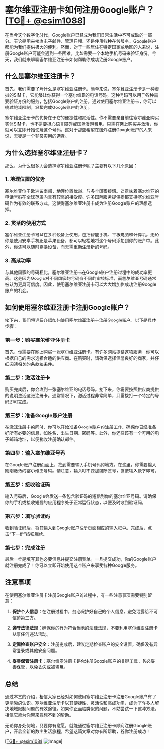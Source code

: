 # 塞尔维亚注册卡如何注册Google账户？[[TG💪+ @esim1088](https://t.me/s/esim1088)]

在当今这个数字化时代，Google账户已经成为我们日常生活中不可或缺的一部分。无论是用来接收电子邮件、管理日程，还是使用各种在线服务，Google账户都能为我们提供极大的便利。然而，对于一些居住在特定国家或地区的人来说，注册Google账户可能会遇到一些困难，比如需要一个本地手机号码来验证身份。今天，我们就来聊聊塞尔维亚注册卡如何帮助你成功注册Google账户。

## 什么是塞尔维亚注册卡？

首先，我们需要了解什么是塞尔维亚注册卡。简单来说，塞尔维亚注册卡是一种虚拟的SIM卡，它能够让你获得一个塞尔维亚的电话号码。这种号码可以用于各种需要验证身份的服务，包括Google账户的注册。通过使用塞尔维亚注册卡，你可以绕过地域限制，轻松完成Google账户的注册。

塞尔维亚注册卡的优势在于它的便捷性和灵活性。你不需要亲自前往塞尔维亚购买实体SIM卡，也不需要担心语言障碍或国际漫游费用。只需在网上购买并激活，你就可以立即开始使用这个号码。这对于那些希望在国外注册Google账户的人来说，无疑是一个非常实用的选择。

## 为什么选择塞尔维亚注册卡？

那么，为什么很多人会选择塞尔维亚注册卡呢？主要有以下几个原因：

### 1. 地理位置的优势

塞尔维亚位于欧洲东南部，地理位置优越，与多个国家接壤。这意味着塞尔维亚的电话号码在全球范围内具有较高的接受度。许多国际服务提供商都支持塞尔维亚号码作为有效的联系方式，这使得塞尔维亚注册卡成为注册Google账户的理想选择。

### 2. 灵活的使用方式

塞尔维亚注册卡可以在多种设备上使用，包括智能手机、平板电脑和计算机。无论你是使用安卓手机还是苹果设备，都可以轻松地将这个号码添加到你的账户中。此外，你还可以随时更换设备，而无需重新注册新的号码。

### 3. 高成功率

与其他国家的号码相比，塞尔维亚注册卡在Google账户注册过程中的成功率更高。这是因为Google对不同国家的号码有不同的审核标准，而塞尔维亚号码通常被认为更具可信度。因此，使用塞尔维亚注册卡可以大大增加你成功注册Google账户的机会。

## 如何使用塞尔维亚注册卡注册Google账户？

接下来，我们将详细介绍如何使用塞尔维亚注册卡注册Google账户。以下是具体步骤：

### 第一步：购买塞尔维亚注册卡

首先，你需要在网上购买一张塞尔维亚注册卡。有许多网站提供这项服务，你可以根据自己的需求选择合适的供应商。在购买时，请确保选择信誉良好的商家，并仔细阅读相关的条款和条件。

### 第二步：激活注册卡

购买完成后，你会收到一张塞尔维亚的电话号码。接下来，你需要按照供应商提供的说明激活这张注册卡。通常情况下，激活过程非常简单，只需拨打一个特定的号码即可完成。

### 第三步：准备Google账户注册

在激活注册卡的同时，你可以开始准备Google账户的注册工作。确保你已经准备好所有必要的信息，如姓名、出生日期、密码等。此外，你还应该有一个可用的电子邮箱地址，以便接收注册确认邮件。

### 第四步：输入塞尔维亚号码

在Google账户注册页面上，找到需要输入手机号码的地方。在这里，你需要输入刚刚激活的塞尔维亚号码。请注意，输入时不要加国际区号，直接输入数字即可。

### 第五步：接收验证码

输入号码后，Google会发送一条包含验证码的短信到你的塞尔维亚号码。请确保你的手机或接收短信的应用程序处于正常运行状态，以便及时收到验证码。

### 第六步：填写验证码

收到验证码后，将其输入到Google账户注册页面相应的输入框中。完成后，点击“下一步”按钮继续。

### 第七步：完成注册

最后一步是填写其他必要信息并提交注册表单。一旦提交成功，你的Google账户就注册完成了！你可以立即开始使用这个账户来享受各种Google服务。

## 注意事项

在使用塞尔维亚注册卡注册Google账户的过程中，有一些注意事项需要特别留意：

1. **保护个人信息**：在注册过程中，务必保护好自己的个人信息，避免泄露给不可信的第三方。
   
2. **遵守法律法规**：确保你的行为符合当地的法律法规，不要利用塞尔维亚注册卡从事任何违法活动。

3. **定期检查账户安全**：注册完成后，建议定期检查账户的安全设置，确保没有异常登录或其他安全问题。

4. **妥善保管注册卡**：塞尔维亚注册卡是你注册Google账户的关键工具，务必妥善保管，以免丢失或被盗用。

## 总结

通过本文的介绍，相信大家已经对如何使用塞尔维亚注册卡注册Google账户有了更清晰的认识。塞尔维亚注册卡以其便捷性、灵活性和高成功率，成为了许多人解决地域限制问题的有效途径。如果你正面临类似的问题，不妨尝试一下这种方法，相信它能为你带来意想不到的帮助。

无论你身处何地，只要你有意愿，就能通过塞尔维亚注册卡顺利注册Google账户，开启全新的数字生活旅程。希望这篇文章对你有所帮助，祝你注册成功！

[[TG💪+ @esim1088](https://t.me/s/esim1088) ![Image](https://i.postimg.cc/4NQfJmqS/Snipaste-2025-05-13-00-14-12.png)]